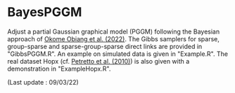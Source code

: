 # BayesPGGM
Adjust a partial Gaussian graphical model (PGGM) following the Bayesian approach of <a href="https://arxiv.org/abs/2105.10888" target="_blank">Okome Obiang et al. (2022)</a>. The Gibbs samplers for sparse, group-sparse and sparse-group-sparse direct links are provided in "GibbsPGGM.R". An example on simulated data is given in "Example.R". The real dataset Hopx (cf. <a href="https://journals.plos.org/ploscompbiol/article?id=10.1371/journal.pcbi.1000737" target="_blank">Petretto et al. (2010)</a>) is also given with a demonstration in "ExampleHopx.R". 

(Last update : 09/03/22)

